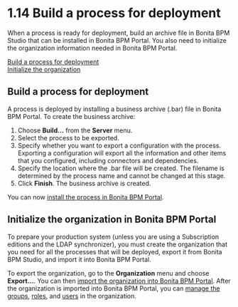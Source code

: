 # 1.14 Build a process for deployment

When a process is ready for deployment, build an archive file in Bonita BPM Studio that can be installed in Bonita BPM Portal.
You also need to initialize the organization information needed in Bonita BPM Portal.

[Build a process for deployment](#build_process)  
[Initialize the organization](#export_org)

## Build a process for deployment

A process is deployed by installing a business archive (.bar) file in Bonita BPM Portal.
To create the business archive:

1. Choose **Build...** from the **Server** menu.
2. Select the process to be exported.
3. Specify whether you want to export a configuration with the process. 
Exporting a configuration will export all the information and other items that you configured, including connectors and dependencies.
4. Specify the location where the .bar file will be created. The filename is determined by the process name and cannot be changed at this stage.
5. Click **Finish**. The business archive is created.

You can now [install the process in Bonita BPM Portal](/processes.md#installanapp).

## Initialize the organization in Bonita BPM Portal

To prepare your production system (unless you are using a Subscription editions and the LDAP synchronizer), 
you must create the organization that you need for all the processes that will be deployed, export it from Bonita BPM Studio,
and import it into Bonita BPM Portal. 

To export the organization, go to the **Organization** menu and choose **Export...**. You
can then [import the organization into Bonita BPM Portal](/importexport-an-organization.md). After the organization is imported into Bonita BPM Portal, 
you can [manage the groups](/group.md), [roles](/role.md), and [users](/manage-a-user.md) in the organization.